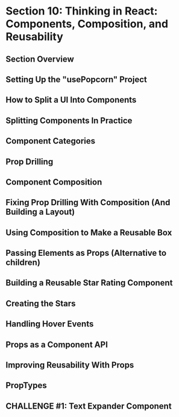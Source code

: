 # Section 10: Thinking in React: Components, Composition, and Reusability

## Section Overview

## Setting Up the "usePopcorn" Project

## How to Split a UI Into Components

## Splitting Components In Practice

## Component Categories

## Prop Drilling

## Component Composition

## Fixing Prop Drilling With Composition (And Building a Layout)

## Using Composition to Make a Reusable Box

## Passing Elements as Props (Alternative to children)

## Building a Reusable Star Rating Component

## Creating the Stars

## Handling Hover Events

## Props as a Component API

## Improving Reusability With Props

## PropTypes

## CHALLENGE #1: Text Expander Component
